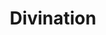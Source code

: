---
title: "Divination"
permalink: /spells/divination/
tags:
  - Spell
available_for:
  - Druid
level: "4th Level"
school: "Divination"
comp:
  - V
  - S
  - M
material: "incense and a sacrificial offering appropriate to your religion, together worth at least 25gp, which the spell consumes."
ritual: true
description: |
  Your magic and an offering put you in contact with a god or a god's servants. You ask a single question concerning a specific goal, event, or activity to occur within 7 days. The DM offers a truthful reply. The reply might be a short phrase, a cryptic rhyme, or an omen.

  The spell doesn't take into account any possible circumstances that might change the outcome, such as the casting of additional spells or the loss or gain of a companion.

  If you cast the spell two or more times before finishing your next long rest, there is a cumulative 25 percent chance for each casting after the first that you get a random reading. The DM makes this roll in secret.
excerpt: "Your magic and an offering put you in contact with a god or a god's servants."
source: "Basic Rules"
---